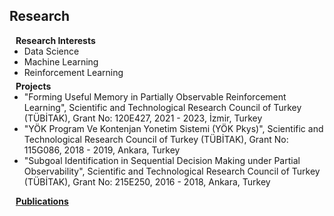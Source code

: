 ## Research

<h4 style="margin:0 10px 0;">Research Interests</h4>

<ul style="margin:0 0 5px;">
  <li><autocolor>Data Science</autocolor></li>
  <li><autocolor>Machine Learning</autocolor></li>
  <li><autocolor>Reinforcement Learning</autocolor></li>
</ul>

<h4 style="margin:0 10px 0;">Projects</h4>

<ul style="margin:0 0 5px;">
  <li><autocolor>"Forming Useful Memory in Partially Observable Reinforcement Learning", Scientific and Technological Research Council of Turkey (TÜBİTAK), Grant No: 120E427, 2021 - 2023, İzmir, Turkey</autocolor></li>
  <li><autocolor>"YÖK Program Ve Kontenjan Yonetim Sistemi (YÖK Pkys)", Scientific and Technological Research Council of Turkey (TÜBİTAK), Grant No: 115G086, 2018 - 2019, Ankara, Turkey</autocolor></li>
  <li><autocolor>"Subgoal Identification in Sequential Decision Making under Partial Observability", Scientific and Technological Research Council of Turkey (TÜBİTAK), Grant No: 215E250, 2016 - 2018, Ankara, Turkey</autocolor></li>
</ul>

<a href="https://gliese876b.github.io/_includes/publications.md"><h4 style="margin:0 10px 0;">Publications</h4></a>
